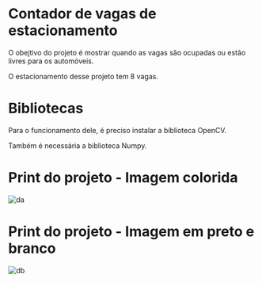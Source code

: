 # Contador de vagas de estacionamento

O obejtivo do projeto é mostrar quando as vagas são ocupadas ou estão livres para os automóveis. 

O estacionamento desse projeto tem 8 vagas. 

# Bibliotecas

Para o funcionamento dele, é preciso instalar a biblioteca OpenCV. 

Também é necessária a biblioteca Numpy. 

# Print do projeto - Imagem colorida

![da](https://user-images.githubusercontent.com/79712782/191526691-64e6369e-b002-48cf-a3cb-1677c52e46de.png)


# Print do projeto - Imagem em preto e branco

![db](https://user-images.githubusercontent.com/79712782/191526811-ca8525ff-557e-4c9f-b910-26b8e10b7280.png)
